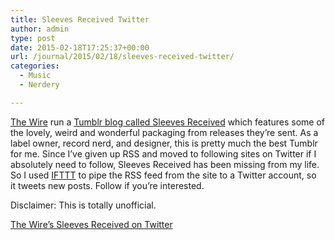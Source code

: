 ```yaml
---
title: Sleeves Received Twitter
author: admin
type: post
date: 2015-02-18T17:25:37+00:00
url: /journal/2015/02/18/sleeves-received-twitter/
categories:
  - Music
  - Nerdery

---
```

[The Wire][1] run a [Tumblr blog called Sleeves Received][2] which features some of the lovely, weird and wonderful packaging from releases they&#8217;re sent. As a label owner, record nerd, and designer, this is pretty much the best Tumblr for me. Since I&#8217;ve given up RSS and moved to following sites on Twitter if I absolutely need to follow, Sleeves Received has been missing from my life. So I used [IFTTT][3] to pipe the RSS feed from the site to a Twitter account, so it tweets new posts. Follow if you&#8217;re interested.

Disclaimer: This is totally unofficial.

[The Wire&#8217;s Sleeves Received on Twitter][4]

 [1]: http://www.thewire.co.uk/
 [2]: http://thewiremagazine.tumblr.com/
 [3]: https://ifttt.com/
 [4]: https://twitter.com/sleevesreceived